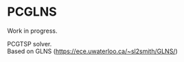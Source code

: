 # PCGLNS

Work in progress.

PCGTSP solver.</br>
Based on GLNS (https://ece.uwaterloo.ca/~sl2smith/GLNS/)